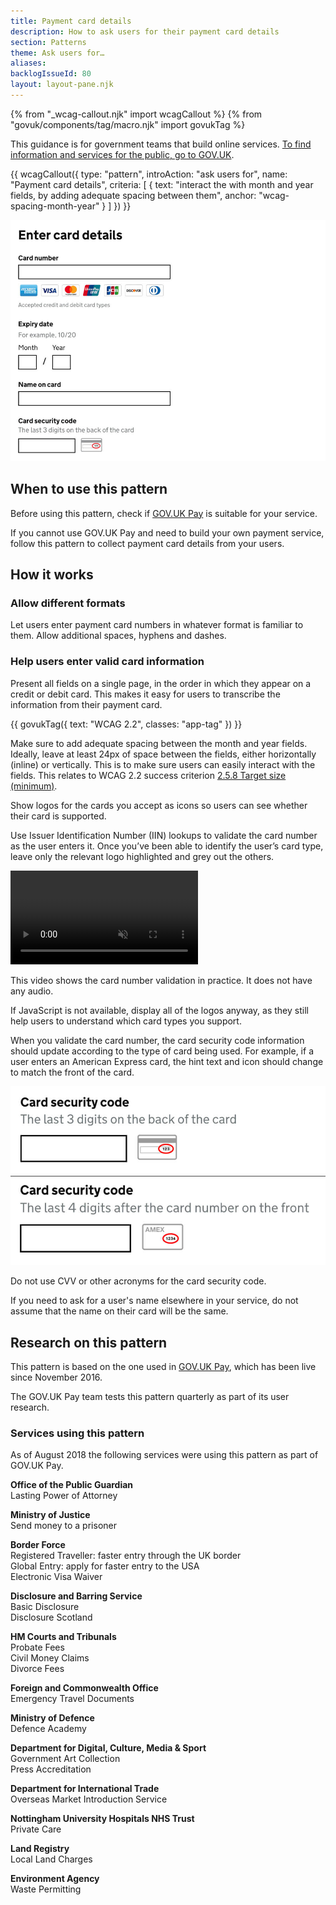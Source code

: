 ```yaml
---
title: Payment card details
description: How to ask users for their payment card details
section: Patterns
theme: Ask users for…
aliases:
backlogIssueId: 80
layout: layout-pane.njk
---
```


{% from "_wcag-callout.njk" import wcagCallout %}
{% from "govuk/components/tag/macro.njk" import govukTag %}

This guidance is for government teams that build online services. [To find information and services for the public, go to GOV.UK](https://www.gov.uk/).

{{ wcagCallout({
  type: "pattern",
  introAction: "ask users for",
  name: "Payment card details",
  criteria: [
    {
      text: "interact the with month and year fields, by adding adequate spacing between them",
      anchor: "wcag-spacing-month-year"
    }
  ]
}) }}

![A form entitled enter card details which asks for a card number, an expiry date, a name on the card and the card security code.](enter-card-details.jpg)

## When to use this pattern

Before using this pattern, check if [GOV.UK Pay](https://www.payments.service.gov.uk/) is suitable for your service.

If you cannot use GOV.UK Pay and need to build your own payment service, follow this pattern to collect payment card details from your users.

## How it works

### Allow different formats

Let users enter payment card numbers in whatever format is familiar to them. Allow additional spaces, hyphens and dashes.

### Help users enter valid card information

Present all fields on a single page, in the order in which they appear on a credit or debit card. This makes it easy for users to transcribe the information from their payment card.

<div class="app-wcag-22" id="wcag-spacing-month-year" role="note">
  {{ govukTag({
    text: "WCAG 2.2",
    classes: "app-tag"
  }) }}
  <p>Make sure to add adequate spacing between the month and year fields. Ideally, leave at least 24px of space between the fields, either horizontally (inline) or vertically. This is to make sure users can easily interact with the fields. This relates to WCAG 2.2 success criterion <a href="https://www.w3.org/WAI/WCAG22/Understanding/target-size-minimum.html">2.5.8 Target size (minimum)</a>.</p>
</div>

Show logos for the cards you accept as icons so users can see whether their card is supported.

Use Issuer Identification Number (IIN) lookups to validate the card number as the user enters it. Once you’ve been able to identify the user’s card type, leave only the relevant logo highlighted and grey out the others.

<div class="app-video">
  <video class="app-video__player" role="region" aria-labelledby="card-number-video-description" controls muted>
    <source src="card-number.mp4" type="video/mp4">
  </video>
  <p class="app-video__description" id="card-number-video-description">
    This video shows the card number validation in practice. It does not have any audio.
  </p>
</div>

If JavaScript is not available, display all of the logos anyway, as they still help users to understand which card types you support.

When you validate the card number, the card security code information should update according to the type of card being used. For example, if a user enters an American Express card, the hint text and icon should change to match the front of the card.

![2 different images of a card security code input, one above the other. The top image shows an input where the security code is the last 3 digits on the back of the card, with hint text and an icon showing that. The bottom image shows an input where the security code is the last 4 digits after the card number on the front, with hint text and an icon showing that.](card-security-code.jpg)

Do not use CVV or other acronyms for the card security code.

If you need to ask for a user's name elsewhere in your service, do not assume that the name on their card will be the same.

## Research on this pattern

This pattern is based on the one used in [GOV.UK Pay](https://www.payments.service.gov.uk/), which has been live since November 2016.

The GOV.UK Pay team tests this pattern quarterly as part of its user research.

### Services using this pattern

As of August 2018 the following services were using this pattern as part of GOV.UK Pay.

**Office of the Public Guardian**<br>
Lasting Power of Attorney

**Ministry of Justice**<br>
Send money to a prisoner

**Border Force**<br>
Registered Traveller: faster entry through the UK border<br>
Global Entry: apply for faster entry to the USA<br>
Electronic Visa Waiver

**Disclosure and Barring Service**<br>
Basic Disclosure<br>
Disclosure Scotland

**HM Courts and Tribunals**<br>
Probate Fees<br>
Civil Money Claims<br>
Divorce Fees

**Foreign and Commonwealth Office**<br>
Emergency Travel Documents

**Ministry of Defence**<br>
Defence Academy

**Department for Digital, Culture, Media & Sport**<br>
Government Art Collection<br>
Press Accreditation

**Department for International Trade**<br>
Overseas Market Introduction Service

**Nottingham University Hospitals NHS Trust**<br>
Private Care

**Land Registry**<br>
Local Land Charges

**Environment Agency**<br>
Waste Permitting
